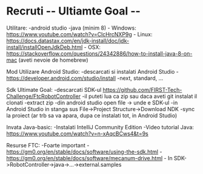 # **Recruti -- Ultiamte Goal --**

Utilitare:
    -android studio
    -java (minim 8) - Windows: https://www.youtube.com/watch?v=ClcHrcNXP9g
                    - Linux: https://docs.datastax.com/en/jdk-install/doc/jdk-install/installOpenJdkDeb.html
                    - OSX: https://stackoverflow.com/questions/24342886/how-to-install-java-8-on-mac (aveti nevoie de homebrew)

Mod Utilizare Android Studio:
    -descarcati si instalati Android Studio - https://developer.android.com/studio/install
    -next, standard, ...
    
Sdk Ultimate Goal:
    -descarcati SDK-ul https://github.com/FIRST-Tech-Challenge/FtcRobotController 
    -il puteti lua ca zip sau daca aveti git instalat il clonati
    -extract zip
    -din android studio open file -> unde e SDK-ul
    -in Android Studio in stanga sus File->Project Structure->Download NDK
    -sync la proiect (ar trb sa va apara, dupa ce instalati tot, in Android Studio)

Invata Java-basic:
    -Instalati IntelliJ Community Edition
    -Video tutorial Java: https://www.youtube.com/watch?v=n-xAqcBCws4&t=9s

Resurse FTC:
    -Foarte important - https://gm0.org/en/stable/docs/software/using-the-sdk.html
                      - https://gm0.org/en/stable/docs/software/mecanum-drive.html
                      - In SDK->RobotController->java->...->external.samples

